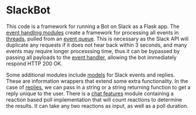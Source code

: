 # SlackBot

This code is a framework for running a Bot on Slack as a Flask app.
The [event handling modules](event_handling) create a framework for 
processing all events in [threads](event_handling/event_processor), pulled from an [event queue](event_handling/event_queue).
This is necessary as the Slack API will duplicate any requests if it does not hear back within 3 seconds, 
and many events may require longer processsing time, thus it can be bypassed by passing all payloads to 
the [event handler](event_handling/event_handler), allowing the bot immediately respond HTTP 200 OK.

Some additional modules include [models](models) for Slack events and replies. These are information wrappers
that extend some extra functionality. In the case of [replies](models/slack_reply), we can pass in a string or a
string returning function to get a reply unique to the user. There is a [chat features](chat_features) module containing
a reaction based poll implementation that will count reactions to determine the results. It can take any two reactions as input, 
as well as a poll duration.
